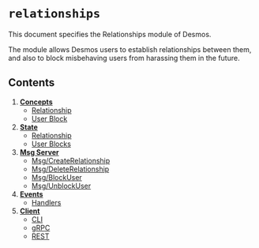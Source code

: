 <!--
order: 0
title: Relationships Overview
parent:
  title: "relationships"
-->

# `relationships`

This document specifies the Relationships module of Desmos. 

The module allows Desmos users to establish relationships between them, and also to block misbehaving users from harassing them in the future.  

## Contents
1. **[Concepts](01_concepts.md)**
   - [Relationship](01_concepts.md#relationship)
   - [User Block](01_concepts.md#user-block)
2. **[State](02_state.md)**
   - [Relationship](02_state.md#relationships)
   - [User Blocks](02_state.md#user-blocks)
3. **[Msg Server](03_messages.md)**
   - [Msg/CreateRelationship](03_messages.md#msgcreaterelationship)
   - [Msg/DeleteRelationship](03_messages.md#msgdeleterelationship)
   - [Msg/BlockUser](03_messages.md#msgblockuser)
   - [Msg/UnblockUser](03_messages.md#msgunblockuser)
4. **[Events](04_events.md)**
   - [Handlers](04_events.md#handlers)
5. **[Client](05_client.md)**
   - [CLI](05_client.md#cli)
   - [gRPC](05_client.md#grpc)
   - [REST](05_client.md#rest)